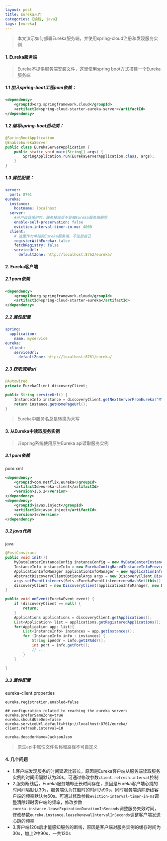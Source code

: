 ```yaml
---
layout: post
title: Eureka入门
categories: [编程, java]
tags: [eureka]
---
```


> 本文演示如何部署Eureka服务端，并使用spring-cloud注册和发现服务实例

#### 1. Eureka服务端

> Eureka不提供服务端安装文件，这里使用spring boot方式搭建一个Eureka服务端

##### 1.1 加入spring-boot工程pom依赖：
```xml
<dependency>
    <groupId>org.springframework.cloud</groupId>
    <artifactId>spring-cloud-starter-eureka-server</artifactId>
</dependency>
```

##### 1.2 编写spring-boot启动类：
```java
@SpringBootApplication
@EnableEurekaServer
public class EurekaServerApplication {
    public static void main(String[] args) {
        SpringApplication.run(EurekaServerApplication.class, args);
    }
}
```

##### 1.3 属性配置：
```yaml
server:
  port: 8761
eureka:
  instance:
    hostname: localhost
  server:
    #开户自我保护时，服务掉线后不会被Eureka服务端删除
    enable-self-preservation: false
    eviction-interval-timer-in-ms: 4000
  client:
    # 这里作为单纯的Eureka服务端，不注册自己
    registerWithEureka: false
    fetchRegistry: false
    serviceUrl:
      defaultZone: http://localhost:8762/eureka/
```

#### 2. Eureka客户端

##### 2.1 pom依赖
```xml
<dependency>
    <groupId>org.springframework.cloud</groupId>
    <artifactId>spring-cloud-starter-eureka</artifactId>
</dependency>
```

##### 2.2 属性配置
```yaml
spring:
  application:
    name: myservice
eureka:
  client:
    serviceUrl:
      defaultZone: http://localhost:8761/eureka/
```

##### 2.3 获取调用url
```java
@Autowired
private EurekaClient discoveryClient;

public String serviceUrl() {
    InstanceInfo instance = discoveryClient.getNextServerFromEureka("MYSERVICE", false);
    return instance.getHomePageUrl();
}

```

> Eureka中服务名总是转换为大写

#### 3. 从Eureka中读取服务实例
> 非spring系统使用原生Eureka api读取服务实例

##### 3.1 pom依赖
pom.xml
```xml
<dependency>
    <groupId>com.netflix.eureka</groupId>
    <artifactId>eureka-client</artifactId>
    <version>1.6.2</version>
</dependency>
<dependency>
    <groupId>javax.inject</groupId>
    <artifactId>javax.inject</artifactId>
    <version>1</version>
</dependency>
```

##### 3.2 java代码
java
```java
@PostConstruct
public void init(){
    MyDataCenterInstanceConfig instanceConfig = new MyDataCenterInstanceConfig();
    InstanceInfo instanceInfo = new EurekaConfigBasedInstanceInfoProvider(instanceConfig).get();
    ApplicationInfoManager applicationInfoManager = new ApplicationInfoManager(instanceConfig, instanceInfo);
    AbstractDiscoveryClientOptionalArgs args = new DiscoveryClient.DiscoveryClientOptionalArgs();
    args.setEventListeners(Sets.<EurekaEventListener>newHashSet(this));
    discoveryClient = new DiscoveryClient(applicationInfoManager, new DefaultEurekaClientConfig(), args);
}

public void onEvent(EurekaEvent event) {
    if (discoveryClient == null) {
        return;
    }
    Applications applications = discoveryClient.getApplications();
    List<Application> list = applications.getRegisteredApplications();
    for(Application app: list){
        List<InstanceInfo> instances = app.getInstances();
        for (InstanceInfo info : instances) {
            String ipAddr = info.getIPAddr();
            int port = info.getPort();
            // ...
        }
    }
    
}
```

##### 3.3 属性配置
eureka-client.properties
```properties
eureka.registration.enabled=false

## configuration related to reaching the eureka servers
eureka.preferSameZone=true
eureka.shouldUseDns=false
eureka.serviceUrl.default=http://localhost:8761/eureka/
client.refresh.interval=10

eureka.decoderName=JacksonJson
```
> 原生api中属性文件名称和路径不可自定义


#### 4. 几个问题

* 1.客户端发现服务的时间延迟比较长，原因是Eureka客户端从服务端读取服务实例的时间间隔默认为30s，可通过修改参数`client.refresh.interval`控制
* 2.服务断线后，Eureka服务端却还长时间存在，原因是Eureka客户端心跳的时间间隔默认30s，服务端认为其超时的时间为90s，同时服务端清除断线客户端的频率默认为60s。可通过修改参数`eviction-interval-timer-in-ms`调整清除超时客户端的频率，修改参数`eureka.instance.leaseExpirationDurationInSeconds`调整服务失效时间，修改参数`eureka.instance.leaseRenewalIntervalInSeconds`调整客户端发送心跳的频率
* 3.客户端120s后才能感知服务的断线，原因是客户端对服务实例的缓存时间为30s，加上2中90s，一共120s